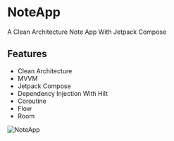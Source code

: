 # NoteApp
A Clean Architecture Note App With Jetpack Compose

## Features
* Clean Architecture
* MVVM
* Jetpack Compose
* Dependency Injection With Hilt
* Coroutine
* Flow
* Room


![NoteApp](https://user-images.githubusercontent.com/72824898/154236321-07c9b5ab-ed33-4d4f-9ea2-51cde55a49f6.png)
